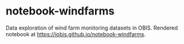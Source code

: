 # notebook-windfarms

Data exploration of wind farm monitoring datasets in OBIS. Rendered notebook at https://iobis.github.io/notebook-windfarms.
